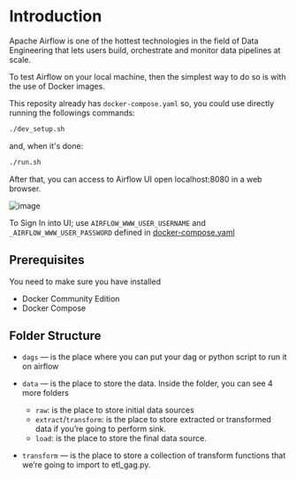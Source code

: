 # Introduction
Apache Airflow is one of the hottest technologies in the field of Data Engineering that lets users build, orchestrate and monitor data pipelines at scale.

To test Airflow on your local machine, then the simplest way to do so is with the use of Docker images.

This reposity already has `docker-compose.yaml` so, you could use directly running the followings commands:

```bash
./dev_setup.sh
```

and, when it's done:

```bash
./run.sh
```

After that, you can access to Airflow UI open localhost:8080 in a web browser.

![image](https://user-images.githubusercontent.com/29926334/181624002-6d0b1883-275d-4d75-b697-60aacf36beeb.png)


To Sign In into UI; use `AIRFLOW_WWW_USER_USERNAME` and `_AIRFLOW_WWW_USER_PASSWORD` defined in [docker-compose.yaml](https://github.com/amancini83/airflow-local/blob/c1b60cc021a04362e34fa2ac54610b7d99eef742/docker-compose.yaml#L32)

## Prerequisites
You need to make sure you have installed

- Docker Community Edition
- Docker Compose

## Folder Structure

- `dags` — is the place where you can put your dag or python script to run it on airflow

- `data` — is the place to store the data. Inside the folder, you can see 4 more folders
    - `raw`: is the place to store initial data sources
    - `extract`/`transform`: is the place to store extracted or transformed data if you’re going to perform sink.
    - `load`: is the place to store the final data source.

- `transform` — is the place to store a collection of transform functions that we’re going to import to etl_gag.py. 


